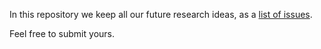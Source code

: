 In this repository we keep all our future research ideas,
as a [list of issues](https://github.com/rw-delivery/ideas/issues).

Feel free to submit yours.
